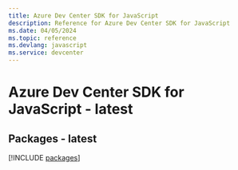 ```yaml
---
title: Azure Dev Center SDK for JavaScript
description: Reference for Azure Dev Center SDK for JavaScript
ms.date: 04/05/2024
ms.topic: reference
ms.devlang: javascript
ms.service: devcenter
---
```

# Azure Dev Center SDK for JavaScript - latest
## Packages - latest
[!INCLUDE [packages](dev-center-index.md)]